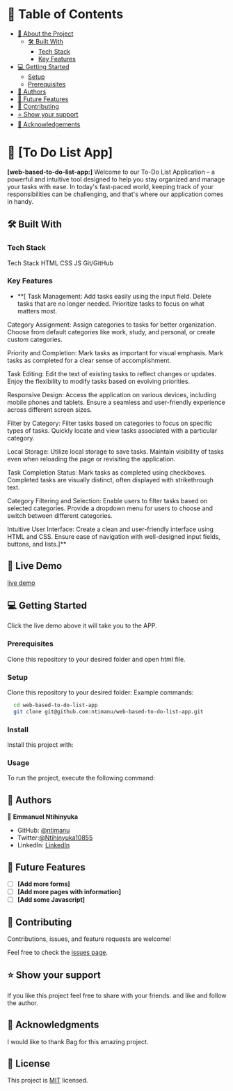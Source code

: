 # 📗 Table of Contents

- [📖 About the Project](#about-project)
  - [🛠 Built With](#built-with)
    - [Tech Stack](#tech-stack)
    - [Key Features](#key-features)
- [💻 Getting Started](#getting-started)
  - [Setup](#setup)
  - [Prerequisites](#prerequisites)
- [👥 Authors](#authors)
- [🔭 Future Features](#future-features)
- [🤝 Contributing](#contributing)
- [⭐️ Show your support](#support)
- [🙏 Acknowledgements](#acknowledgements)

# 📖 [To Do List App]

**[web-based-to-do-list-app:]** Welcome to our To-Do List Application – a powerful and intuitive tool designed to help you stay organized and manage your tasks with ease. In today's fast-paced world, keeping track of your responsibilities can be challenging, and that's where our application comes in handy.

## 🛠 Built With

### Tech Stack

Tech Stack
HTML
CSS
JS
Git/GitHub

### Key Features

- \*\*[
  Task Management:
  Add tasks easily using the input field.
  Delete tasks that are no longer needed.
  Prioritize tasks to focus on what matters most.

Category Assignment:
Assign categories to tasks for better organization.
Choose from default categories like work, study, and personal, or create custom categories.

Priority and Completion:
Mark tasks as important for visual emphasis.
Mark tasks as completed for a clear sense of accomplishment.

Task Editing:
Edit the text of existing tasks to reflect changes or updates.
Enjoy the flexibility to modify tasks based on evolving priorities.

Responsive Design:
Access the application on various devices, including mobile phones and tablets.
Ensure a seamless and user-friendly experience across different screen sizes.

Filter by Category:
Filter tasks based on categories to focus on specific types of tasks.
Quickly locate and view tasks associated with a particular category.

Local Storage:
Utilize local storage to save tasks.
Maintain visibility of tasks even when reloading the page or revisiting the application.

Task Completion Status:
Mark tasks as completed using checkboxes.
Completed tasks are visually distinct, often displayed with strikethrough text.

Category Filtering and Selection:
Enable users to filter tasks based on selected categories.
Provide a dropdown menu for users to choose and switch between different categories.

Intuitive User Interface:
Create a clean and user-friendly interface using HTML and CSS.
Ensure ease of navigation with well-designed input fields, buttons, and lists.]\*\*

## 🚀 Live Demo

<a href="https://ntimanu.github.io/Portfolio/" name="live-demo">live demo</a>

## 💻 Getting Started

Click the live demo above it will take you to the APP.

### Prerequisites

Clone this repository to your desired folder and open html file.

### Setup

Clone this repository to your desired folder:
Example commands:

```sh
  cd web-based-to-do-list-app
  git clone git@github.com:ntimanu/web-based-to-do-list-app.git
```

### Install

Install this project with:

<!--
Example command:
```sh
  cd Capstone-1-Project
  npm install
```
--->

### Usage

To run the project, execute the following command:

<!--
Example command:
```sh
  open live server
```
--->

## 👥 Authors

👤 **Emmanuel Ntihinyuka**

- GitHub: [@ntimanu](https://github.com/ntimanu)
- Twitter:[@Ntihinyuka10855](https://twitter.com/Ntihinyuka10855)
- LinkedIn: [LinkedIn](https://www.linkedin.com/in/ntihinyuka-emmanuel-511890104/)

## 🔭 Future Features

- [ ] **[Add more forms]**
- [ ] **[Add more pages with information]**
- [ ] **[Add some Javascript]**

## 🤝 Contributing

Contributions, issues, and feature requests are welcome!

Feel free to check the [issues page](../../issues/).

## ⭐️ Show your support

If you like this project feel free to share with your friends. and like and follow the author.

## 🙏 Acknowledgments

I would like to thank Bag for this amazing project.

## 📝 License

This project is [MIT](https://github.com/ntimanu/portfolio-project/blob/htmlcssbranch/LICENCE) licensed.
